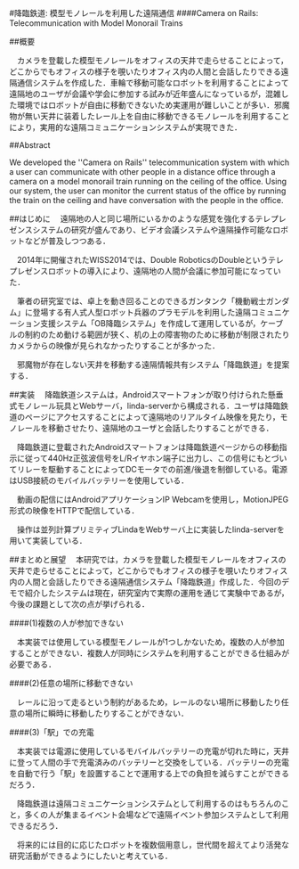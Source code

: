 #降臨鉄道: 模型モノレールを利用した遠隔通信
####Camera on Rails: Telecommunication with Model Monorail Trains

##概要

　カメラを登載した模型モノレールをオフィスの天井で走らせることによって，どこからでもオフィスの様子を覗いたりオフィス内の人間と会話したりできる遠隔通信システムを作成した．車輪で移動可能なロボットを利用することによって遠隔地のユーザが会議や学会に参加する試みが近年盛んになっているが，混雑した環境ではロボットが自由に移動できないため実運用が難しいことが多い．邪魔物が無い天井に装着したレール上を自由に移動できるモノレールを利用することにより，実用的な遠隔コミュニケーションシステムが実現できた．

##Abstract

We developed the ''Camera on Rails'' telecommunication system with which a user can communicate with other people in a distance office through a camera on a model monorail train running on the ceiling of the office. Using our system, the user can monitor the current status of the office by running the train on the ceiling and have conversation with the people in the office.

##はじめに
　遠隔地の人と同じ場所にいるかのような感覚を強化するテレプレゼンスシステムの研究が盛んであり、ビデオ会議システムや遠隔操作可能なロボットなどが普及しつつある． 

　2014年に開催されたWISS2014では、Double RoboticsのDoubleというテレプレゼンスロボットの導入により、遠隔地の人間が会議に参加可能になっていた． 

　筆者の研究室では、卓上を動き回ることのできるガンタンク「機動戦士ガンダム」に登場する有人式人型ロボット兵器のプラモデルを利用した遠隔コミュニケーション支援システム「OB降臨システム」を作成して運用しているが，ケーブルの制約のため動ける範囲が狭く、机の上の障害物のために移動が制限されたりカメラからの映像が見られなかったりすることが多かった． 

　邪魔物が存在しない天井を移動する遠隔情報共有システム「降臨鉄道」を提案する．

##実装
　降臨鉄道システムは，Androidスマートフォンが取り付けられた懸垂式モノレール玩具とWebサーバ，linda-serverから構成される．ユーザは降臨鉄道のページにアクセスすることによって遠隔地のリアルタイム映像を見たり，モノレールを移動させたり、遠隔地のユーザと会話したりすることができる． 

　降臨鉄道に登載されたAndroidスマートフォンは降臨鉄道ページからの移動指示に従って440Hz正弦波信号をL/Rイヤホン端子に出力し、この信号にもとづいてリレーを駆動することによってDCモータでの前進/後退を制御している。電源はUSB接続のモバイルバッテリーを使用している．

　動画の配信にはAndroidアプリケーションIP Webcamを使用し，MotionJPEG形式の映像をHTTPで配信している． 

　操作は並列計算プリミティブLindaをWebサーバ上に実装したlinda-serverを用いて実装している．

##まとめと展望
　本研究では，カメラを登載した模型モノレールをオフィスの天井で走らせることによって，どこからでもオフィスの様子を覗いたりオフィス内の人間と会話したりできる遠隔通信システム「降臨鉄道」作成した．今回のデモで紹介したシステムは現在，研究室内で実際の運用を通じて実験中であるが，今後の課題として次の点が挙げられる．

####(1)複数の人が参加できない 

　本実装では使用している模型モノレールが1つしかないため，複数の人が参加することができない．複数人が同時にシステムを利用することができる仕組みが必要である．

####(2)任意の場所に移動できない

　レールに沿って走るという制約があるため，レールのない場所に移動したり任意の場所に瞬時に移動したりすることができない．

####(3)「駅」での充電

　本実装では電源に使用しているモバイルバッテリーの充電が切れた時に，天井に登って人間の手で充電済みのバッテリーと交換をしている．バッテリーの充電を自動で行う「駅」を設置することで運用する上での負担を減らすことができるだろう．

　降臨鉄道は遠隔コミュニケーションシステムとして利用するのはもちろんのこと，多くの人が集まるイベント会場などで遠隔イベント参加システムとして利用できるだろう．

　将来的には目的に応じたロボットを複数個用意し，世代間を超えてより活発な研究活動ができるようにしたいと考えている．